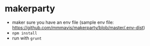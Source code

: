 makerparty
==========

- maker sure you have an env file (sample env file: https://github.com/mmmavis/makerparty/blob/master/.env-dist)
- `npm install`
- run with `grunt`
